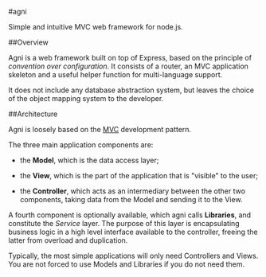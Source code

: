 #agni

Simple and intuitive MVC web framework for node.js.

##Overview

Agni is a web framework built on top of Express, based on the principle
of _convention over configuration_.
It consists of a router, an MVC application skeleton and a useful helper function
for multi-language support.

It does not include any database abstraction system, but leaves the choice of the
object mapping system to the developer.

##Architecture

Agni is loosely based on the [MVC](http://en.wikipedia.org/wiki/Model%E2%80%93view%E2%80%93controller)
development pattern.

The three main application components are:

- the **Model**, which is the data access layer;

- the **View**, which is the part of the application that is "visible" to the user;

- the **Controller**, which acts as an intermediary between the other two components,
taking data from the Model and sending it to the View.

A fourth component is optionally available, which agni calls **Libraries**, and constitute
the _Service_ layer.
The purpose of this layer is encapsulating business logic in a high level interface
available to the controller, freeing the latter from overload and duplication.

Typically, the most simple applications will only need Controllers and Views. You
are not forced to use Models and Libraries if you do not need them.
